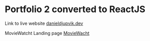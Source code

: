 # Portfolio 2 converted to ReactJS

Link to live website [danieldjupvik.dev](https://danieldjupvik.dev)

MovieWatcht Landing page [MovieWacht](https://danieldjupvik.dev/movieWacht)
